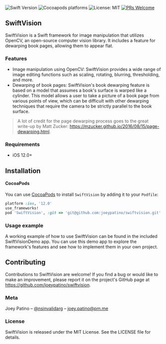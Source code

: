 ![Swift Version](https://img.shields.io/badge/Swift-5.0-blue)
![Cocoapods platforms](https://img.shields.io/badge/platform-iOS-red)
![License: MIT](https://img.shields.io/badge/License-MIT-blue.svg)
[![PRs Welcome](https://img.shields.io/badge/PRs-welcome-brightgreen.svg)](http://makeapullrequest.com)

## SwiftVision
SwiftVision is a Swift framework for image manipulation that utilizes OpenCV, an open-source computer vision library. It includes a feature for dewarping book pages, allowing them to appear flat.

### Features

- Image manipulation using OpenCV: SwiftVision provides a wide range of image editing functions such as scaling, rotating, blurring, thresholding, and more.
- Dewarping of book pages: SwiftVision's book dewarping feature is based on a model that assumes a book's surface is warped like a cylinder. This model allows a user to take a picture of a book page from various points of view, which can be difficult with other dewarping techniques that require the camera to be strictly parallel to the book surface. 

> A lot of credit for the page dewarping process goes to the great write-up by Matt Zucker: https://mzucker.github.io/2016/08/15/page-dewarping.html.

### Requirements

- iOS 12.0+

## Installation

#### CocoaPods
You can use [CocoaPods](http://cocoapods.org/) to install `SwiftVision` by adding it to your `Podfile`:

```ruby
platform :ios, '12.0'
use_frameworks!
pod 'SwiftVision', :git => 'git@github.com:joeypatino/swiftvision.git'
```

### Usage example

A working example of how to use SwiftVision can be found in the included SwiftVisionDemo app. You can use this demo app to explore the framework's features and see how to implement them in your own project.

## Contributing

Contributions to SwiftVision are welcome! If you find a bug or would like to make an improvement, please report it on the project's GitHub page at https://github.com/joeypatino/swiftvision.

### Meta

Joey Patino – [@nsinvalidarg](https://twitter.com/nsinvalidarg) – joey.patino@pm.me

### License

SwiftVision is released under the MIT License. See the LICENSE file for details.
